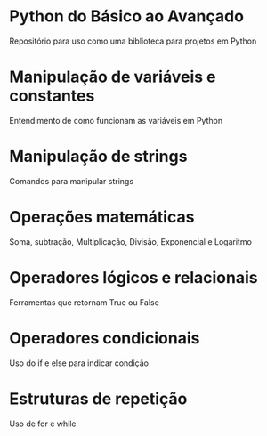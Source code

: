 # Python do Básico ao Avançado
Repositório para uso como uma biblioteca para projetos em Python

# Manipulação de variáveis e constantes
Entendimento de como funcionam as variáveis em Python

# Manipulação de strings
Comandos para manipular strings

# Operações matemáticas
Soma, subtração, Multiplicação, Divisão, Exponencial e Logaritmo

# Operadores lógicos e relacionais
Ferramentas que retornam True ou False

# Operadores condicionais
Uso do if e else para indicar condição

# Estruturas de repetição
Uso de for e while
